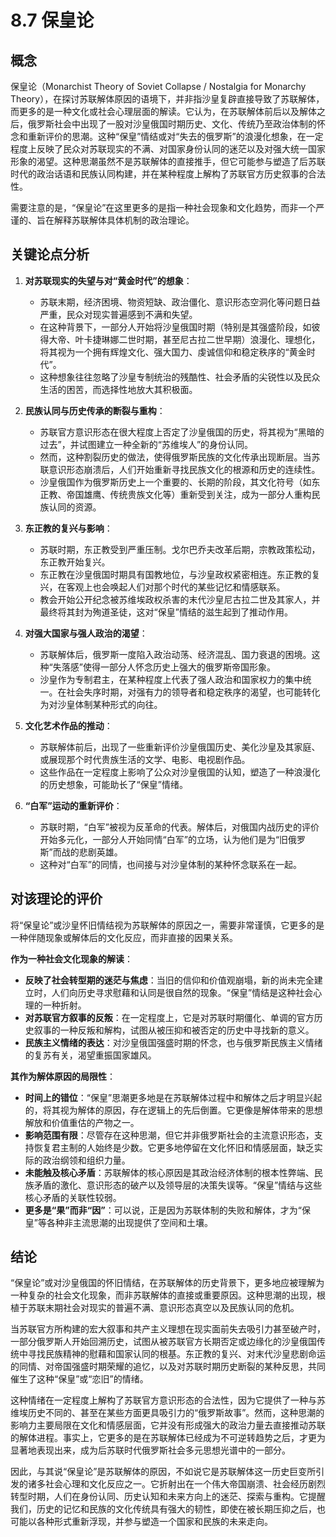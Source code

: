 # 8.7 保皇论

## 概念

保皇论（Monarchist Theory of Soviet Collapse / Nostalgia for Monarchy Theory），在探讨苏联解体原因的语境下，并非指沙皇复辟直接导致了苏联解体，而更多的是一种文化或社会心理层面的解读。它认为，在苏联解体前后以及解体之后，俄罗斯社会中出现了一股对沙皇俄国时期历史、文化、传统乃至政治体制的怀念和重新评价的思潮。这种“保皇”情结或对“失去的俄罗斯”的浪漫化想象，在一定程度上反映了民众对苏联现实的不满、对国家身份认同的迷茫以及对强大统一国家形象的渴望。这种思潮虽然不是苏联解体的直接推手，但它可能参与塑造了后苏联时代的政治话语和民族认同构建，并在某种程度上解构了苏联官方历史叙事的合法性。

需要注意的是，“保皇论”在这里更多的是指一种社会现象和文化趋势，而非一个严谨的、旨在解释苏联解体具体机制的政治理论。

## 关键论点分析

1.  **对苏联现实的失望与对“黄金时代”的想象**：
    *   苏联末期，经济困境、物资短缺、政治僵化、意识形态空洞化等问题日益严重，民众对现实普遍感到不满和失望。
    *   在这种背景下，一部分人开始将沙皇俄国时期（特别是其强盛阶段，如彼得大帝、叶卡捷琳娜二世时期，甚至尼古拉二世早期）浪漫化、理想化，将其视为一个拥有辉煌文化、强大国力、虔诚信仰和稳定秩序的“黄金时代”。
    *   这种想象往往忽略了沙皇专制统治的残酷性、社会矛盾的尖锐性以及民众生活的困苦，而选择性地放大其积极面。

2.  **民族认同与历史传承的断裂与重构**：
    *   苏联官方意识形态在很大程度上否定了沙皇俄国的历史，将其视为“黑暗的过去”，并试图建立一种全新的“苏维埃人”的身份认同。
    *   然而，这种割裂历史的做法，使得俄罗斯民族的文化传承出现断层。当苏联意识形态崩溃后，人们开始重新寻找民族文化的根源和历史的连续性。
    *   沙皇俄国作为俄罗斯历史上一个重要的、长期的阶段，其文化符号（如东正教、帝国雄鹰、传统贵族文化等）重新受到关注，成为一部分人重构民族认同的资源。

3.  **东正教的复兴与影响**：
    *   苏联时期，东正教受到严重压制。戈尔巴乔夫改革后期，宗教政策松动，东正教开始复兴。
    *   东正教在沙皇俄国时期具有国教地位，与沙皇政权紧密相连。东正教的复兴，在客观上也会唤起人们对那个时代的某些记忆和情感联系。
    *   教会开始公开纪念被苏维埃政权杀害的末代沙皇尼古拉二世及其家人，并最终将其封为殉道圣徒，这对“保皇”情结的滋生起到了推动作用。

4.  **对强大国家与强人政治的渴望**：
    *   苏联解体后，俄罗斯一度陷入政治动荡、经济混乱、国力衰退的困境。这种“失落感”使得一部分人怀念历史上强大的俄罗斯帝国形象。
    *   沙皇作为专制君主，在某种程度上代表了强人政治和国家权力的集中统一。在社会失序时期，对强有力的领导者和稳定秩序的渴望，也可能转化为对沙皇体制某种形式的向往。

5.  **文化艺术作品的推动**：
    *   苏联解体前后，出现了一些重新评价沙皇俄国历史、美化沙皇及其家庭、或展现那个时代贵族生活的文学、电影、电视剧作品。
    *   这些作品在一定程度上影响了公众对沙皇俄国的认知，塑造了一种浪漫化的历史想象，可能助长了“保皇”情绪。

6.  **“白军”运动的重新评价**：
    *   苏联时期，“白军”被视为反革命的代表。解体后，对俄国内战历史的评价开始多元化，一部分人开始同情“白军”的立场，认为他们是为“旧俄罗斯”而战的悲剧英雄。
    *   这种对“白军”的同情，也间接与对沙皇体制的某种怀念联系在一起。

## 对该理论的评价

将“保皇论”或沙皇怀旧情结视为苏联解体的原因之一，需要非常谨慎，它更多的是一种伴随现象或解体后的文化反应，而非直接的因果关系。

**作为一种社会文化现象的解读**：
*   **反映了社会转型期的迷茫与焦虑**：当旧的信仰和价值观崩塌，新的尚未完全建立时，人们向历史寻求慰藉和认同是很自然的现象。“保皇”情结是这种社会心理的一种折射。
*   **对苏联官方叙事的反叛**：在一定程度上，它是对苏联时期僵化、单调的官方历史叙事的一种反叛和解构，试图从被压抑和被否定的历史中寻找新的意义。
*   **民族主义情绪的表达**：对沙皇俄国强盛时期的怀念，也与俄罗斯民族主义情绪的复苏有关，渴望重振国家雄风。

**其作为解体原因的局限性**：
*   **时间上的错位**：“保皇”思潮更多地是在苏联解体过程中和解体之后才明显兴起的，将其视为解体的原因，存在逻辑上的先后倒置。它更像是解体带来的思想解放和价值重估的产物之一。
*   **影响范围有限**：尽管存在这种思潮，但它并非俄罗斯社会的主流意识形态，支持恢复君主制的人始终是少数。它更多地停留在文化怀旧和情感层面，缺乏实际的政治纲领和组织力量。
*   **未能触及核心矛盾**：苏联解体的核心原因是其政治经济体制的根本性弊端、民族矛盾的激化、意识形态的破产以及领导层的决策失误等。“保皇”情结与这些核心矛盾的关联性较弱。
*   **更多是“果”而非“因”**：可以说，正是因为苏联体制的失败和解体，才为“保皇”等各种非主流思潮的出现提供了空间和土壤。

## 结论

“保皇论”或对沙皇俄国的怀旧情结，在苏联解体的历史背景下，更多地应被理解为一种复杂的社会文化现象，而非苏联解体的直接或重要原因。这种思潮的出现，根植于苏联末期社会对现实的普遍不满、意识形态真空以及民族认同的危机。

当苏联官方所构建的宏大叙事和共产主义理想在现实面前失去吸引力甚至破产时，一部分俄罗斯人开始回溯历史，试图从被苏联官方长期否定或边缘化的沙皇俄国传统中寻找民族精神的慰藉和国家认同的根基。东正教的复兴、对末代沙皇悲剧命运的同情、对帝国强盛时期荣耀的追忆，以及对苏联时期历史断裂的某种反思，共同催生了这种“保皇”或“恋旧”的情绪。

这种情绪在一定程度上解构了苏联官方意识形态的合法性，因为它提供了一种与苏维埃历史不同的、甚至在某些方面更具吸引力的“俄罗斯故事”。然而，这种思潮的影响力主要局限在文化和情感层面，它并没有形成强大的政治力量去直接推动苏联的解体进程。事实上，它更多的是在苏联解体已经成为不可逆转趋势之后，才更为显著地表现出来，成为后苏联时代俄罗斯社会多元思想光谱中的一部分。

因此，与其说“保皇论”是苏联解体的原因，不如说它是苏联解体这一历史巨变所引发的诸多社会心理和文化反应之一。它折射出在一个伟大帝国崩溃、社会经历剧烈转型时期，人们在身份认同、历史认知和未来方向上的迷茫、探索与重构。它提醒我们，历史的记忆和民族的文化传统具有强大的韧性，即使在被长期压抑之后，也可能以各种形式重新浮现，并参与塑造一个国家和民族的未来走向。